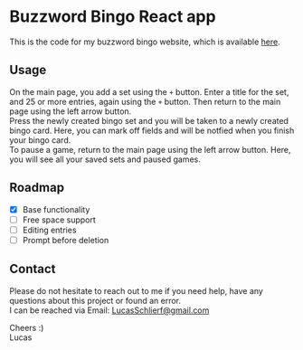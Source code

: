 # Buzzword Bingo React app

This is the code for my buzzword bingo website, which is available [here](https://bs-bingo.vercel.app).

## Usage

On the main page, you add a set using the `+` button. Enter a title for the set, and 25 or more entries, again using the `+` button. Then return to the main page using the left arrow button.  
Press the newly created bingo set and you will be taken to a newly created bingo card. Here, you can mark off fields and will be notfied when you finish your bingo card.  
To pause a game, return to the main page using the left arrow button. Here, you will see all your saved sets and paused games.

## Roadmap

- [x] Base functionality
- [ ] Free space support
- [ ] Editing entries
- [ ] Prompt before deletion

## Contact

Please do not hesitate to reach out to me if you need help, have any questions about this project or found an error.  
I can be reached via Email: [LucasSchlierf@gmail.com](mailto:LucasSchlierf@gmail.com)

Cheers :)  
Lucas
